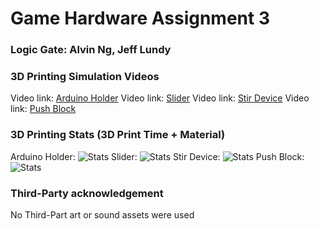# Game Hardware Assignment 3

### Logic Gate: Alvin Ng, Jeff Lundy

### 3D Printing Simulation Videos
Video link: [Arduino Holder](https://drive.google.com/file/d/18fG9CJ-AW-lAVXvCI5jLfbvs-2fUEZ6d/view?usp=share_link "Video")
Video link: [Slider](https://drive.google.com/file/d/19lkYL7j8-BWxRAXVNxAz0OU0V--0ofwt/view?usp=share_link "Video")
Video link: [Stir Device](https://drive.google.com/file/d/1tF_vp9ALsJ4idD1BSGp1NogTYcqLApJ2/view?usp=share_link "Video")
Video link: [Push Block](https://drive.google.com/file/d/1JC7s7VEgbHY5Vmnni2e8xUxAYzhHTE7K/view?usp=share_link "Video")

### 3D Printing Stats (3D Print Time + Material)

Arduino Holder: ![Stats](Images/A3_ArduinoHolder.png)
Slider: ![Stats](Images/A3_Slider.png)
Stir Device: ![Stats](Images/A3_StirDevice.png)
Push Block: ![Stats](Images/PushBlockStats.png)

### Third-Party acknowledgement

No Third-Part art or sound assets were used